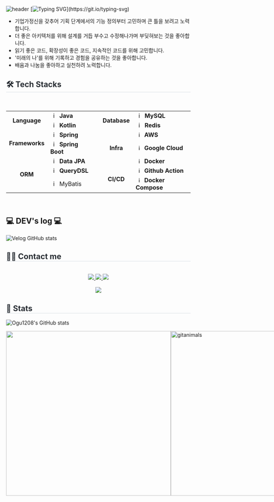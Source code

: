 ![header](https://capsule-render.vercel.app/api?type=waving&color=6994CDEE&text=&animation=twinkling&height=80)
[![Typing SVG](https://readme-typing-svg.demolab.com?font=Gowun+Dodum&pause=1000&color=2C7CC0&width=840&lines=%EC%95%88%EB%85%95%ED%95%98%EC%84%B8%EC%9A%94!+%EC%9A%94%EA%B5%AC%EC%82%AC%ED%95%AD%EC%9C%BC%EB%A1%9C%EB%B6%80%ED%84%B0+%EA%B8%B0%ED%9A%8D+%EC%9D%98%EB%8F%84%EB%A5%BC+%EC%9D%B4%ED%95%B4%ED%95%98%EA%B3%A0+%EB%AC%B8%EC%A0%9C+%EC%A0%95%EC%9D%98%EB%A5%BC+%EA%B3%A0%EB%AF%BC%ED%95%98%EB%8A%94+%EA%B0%9C%EB%B0%9C%EC%9E%90%2C+Ogu%EC%9E%85%EB%8B%88%EB%8B%A4!%F0%9F%90%A4;%EB%8D%94+%EB%82%98%EC%9D%80+%EC%95%84%ED%82%A4%ED%85%8D%EC%B2%98%EC%99%80+%EB%B9%84%EC%A6%88%EB%8B%88%EC%8A%A4+%EB%A1%9C%EC%A7%81%EC%9D%84+%EA%B5%AC%ED%98%84%ED%95%98%EA%B8%B0+%EC%9C%84%ED%95%B4+%EA%B8%B0%ED%9A%8D%EC%9E%90%2C+%EB%8F%84%EB%A9%94%EC%9D%B8+%EC%A0%84%EB%AC%B8%EA%B0%80%EC%99%80+%EC%86%8C%ED%86%B5%ED%95%98%EB%A0%A4+%EB%85%B8%EB%A0%A5%ED%95%A9%EB%8B%88%EB%8B%A4..)](https://git.io/typing-svg)


- 기업가정신을 갖추어 기획 단계에서의 기능 정의부터 고민하며 큰 틀을 보려고 노력합니다.
- 더 좋은 아키텍처를 위해 설계를 거듭 부수고 수정해나가며 부딪혀보는 것을 좋아합니다.
- 읽기 좋은 코드, 확장성이 좋은 코드, 지속적인 코드를 위해 고민합니다.
- '미래의 나'를 위해 기록하고 경험을 공유하는 것을 좋아합니다.
- 배움과 나눔을 좋아하고 실천하려 노력합니다.



<div style="text-align: left;">
    <h2 style="border-bottom: 1px solid #d8dee4; color: #282d33;"> 🛠️ Tech Stacks </h2> <br> 
  
<table>
  <tr>
    <td rowspan="2" align="center"><b>Language</td>
    <td><img src="https://staging.svgrepo.com/show/184143/java.svg" width="16px" alt="_icon" />&nbsp;&nbsp;<b>Java</td>
    <td rowspan="8"></td>
    <td rowspan="2" align="center"><b>Database</b></td>
    <td><img src="https://user-images.githubusercontent.com/112257466/209078356-d9120e3d-9498-4ee4-a38d-139a263910f4.png" width="16px" alt="_icon" />&nbsp;&nbsp;<b>MySQL</td>
  </tr>
  <tr>
    <td><img src="https://upload.wikimedia.org/wikipedia/commons/thumb/7/74/Kotlin_Icon.png/1200px-Kotlin_Icon.png" width="16px" alt="_icon" />&nbsp;&nbsp;<b>Kotlin</td>
  <td><img src="https://seeklogo.com/images/R/redis-logo-E403D4DD6A-seeklogo.com.png" width="16px" alt="_icon" />&nbsp;&nbsp;<b>Redis</td>
  </tr>
  <tr>
    <td rowspan="2" align="center"><b>Frameworks</td>
    <td><img src="https://user-images.githubusercontent.com/112257466/209075018-0a1f7f14-a910-4d16-a4e4-51929b99e1ae.png" width="16px" alt="_icon" />&nbsp;&nbsp;<b>Spring</td>
    <td rowspan="4" align="center"><b>Infra</td>
    <td><img src="https://static-00.iconduck.com/assets.00/aws-icon-2048x2048-274bm1xi.png" width="15px" alt="_icon" />&nbsp;&nbsp;<b>AWS</td>
  </tr>
  <tr>
    <td><img src="https://user-images.githubusercontent.com/112257466/209075280-78be8487-7d6a-485c-92a8-d6677f0caab9.png" width="16px" alt="_icon" />&nbsp;&nbsp;<b>Spring Boot</td>
    <td><img src="https://www.sophos.com/sites/default/files/2022-02/googlecloud.png" width="15px" alt="_icon" />&nbsp;&nbsp;<b>Google Cloud</td>
  </tr>
  <tr>
    <tr>
      <td rowspan="3" align="center"><b>ORM</td>
      <td><img src="https://user-images.githubusercontent.com/112257466/209076523-777fe02a-455f-48a0-a4b1-aeb9fff17b10.png" width="16px" alt="_icon" />&nbsp;&nbsp;<b>Data JPA</td>
      <td><img src="https://seeklogo.com/images/D/docker-logo-6D6F987702-seeklogo.com.png" width="15px" alt="_icon" />&nbsp;&nbsp;<b>Docker</td>
    <tr>
    <td><img src="https://github.com/GDSC-Team-J/ADDI-ML/assets/112257466/dff863c4-fb90-4747-a621-bdbd2c44a0be" width="16px" alt="_icon" />&nbsp;&nbsp;<b>QueryDSL</td>
    <td rowspan="3" align="center"><b>CI/CD</td>
    <td><img src="https://seeklogo.com/images/G/github-actions-logo-031704BDC6-seeklogo.com.png" width="15px" alt="_icon" />&nbsp;&nbsp;<b>Github Action</td>
    </tr>
    <tr>
      <td><img src="https://plugins.jetbrains.com/files/18429/586987/icon/pluginIcon.svg" width=16px alt=_icon>&nbsp;&nbsp;MyBatis</td>
      <td><img src="https://seeklogo.com/images/D/docker-logo-6D6F987702-seeklogo.com.png" width="15px" alt="_icon" />&nbsp;&nbsp;<b>Docker Compose</td>
    </tr>
  </tr>
</table>
<br>


## 💻 DEV's log 💻
![Velog GitHub stats](https://velog-github-badge.vercel.app/badge/ogu1208?theme=light&posts=3)


<h2 style="border-bottom: 1px solid #d8dee4; color: #282d33;"> 🧑‍💻 Contact me </h2> <br> 
<div align= "center"> <a href=https://www.instagram.com/doraemin_1208/> <img src="https://img.shields.io/badge/Instagram-E4405F?style=for-the-badge&logo=Instagram&logoColor=white&link=https://www.instagram.com/doraemin_1208/"> </a>
      <a href=https://velog.io/@ogu1208/posts> <img src="https://img.shields.io/badge/Velog-20C997?style=for-the-badge&logo=Velog&logoColor=white&link=https://velog.io/@ogu1208/posts"> </a>
      <a href=mailto:kmina591208@gmail.com> <img src="https://img.shields.io/badge/Gmail-EA4335?style=for-the-badge&logo=Gmail&logoColor=white&link=mailto:kmina591208@gmail.com"> </a>
      </div>  <br> 
<div align="center"> 
    <a href="https://hits.seeyoufarm.com"> 
        <img src="https://hits.seeyoufarm.com/api/count/incr/badge.svg?url=https%3A%2F%2Fgithub.com%2FOgu1208&count_bg=%23000000&title_bg=%23000000&icon=github.svg&icon_color=%23FFFFFF&title=Visit&edge_flat=false"/>
    </a>
</div>

<div style="text-align: left;"> 
<h2 style="border-bottom: 1px solid #d8dee4; color: #282d33;"> 🏅 Stats </h2> <div align= "center">
</div>

![Ogu1208's GitHub stats](https://github-readme-stats.vercel.app/api?username=Ogu1208&include_all_commits=true&show_icons=true&theme=cobalt)


<div style="display: flex;">
  <a href="https://www.gitanimals.org/">
    <img
      src="https://render.gitanimals.org/farms/Ogu1208"
      width="450"
    />
  </a>
  <a href="https://www.gitanimals.org/">
    <img
      src="https://render.gitanimals.org/guilds/703826601923992678/draw"
      width="450"
      alt="gitanimals"
    />
  </a>
</div>
    
